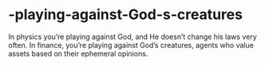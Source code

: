 # -playing-against-God-s-creatures
In physics you’re playing against God, and He doesn’t change his laws very often. In finance, you’re playing against God’s creatures, agents who value assets based on their ephemeral opinions.
